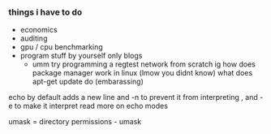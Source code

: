 ### things i have to do 
- economics 
- auditing 
- gpu / cpu benchmarking 
- program stuff by yourself only blogs 
    - umm try programming a regtest network from scratch ig 
how does package manager work in linux (lmow you didnt know)
what does apt-get update do (embarassing)

echo by default adds a new line 
and -n to prevent it from interpreting , 
and -e to make it interpret 
read more on echo modes 

umask = directory permissions - umask 
